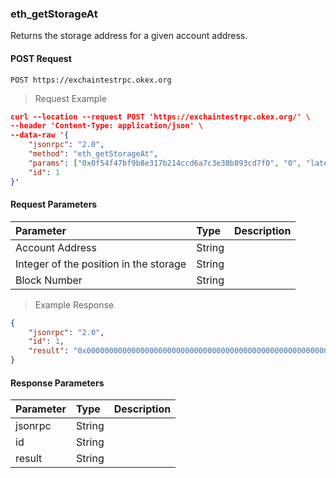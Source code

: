 ### eth_getStorageAt

Returns the storage address for a given account address.


#### POST Request

`POST https://exchaintestrpc.okex.org`

> Request Example

```json
curl --location --request POST 'https://exchaintestrpc.okex.org/' \
--header 'Content-Type: application/json' \
--data-raw '{
	"jsonrpc": "2.0",
	"method": "eth_getStorageAt",
	"params": ["0x0f54f47bf9b8e317b214ccd6a7c3e38b893cd7f0", "0", "latest"],
	"id": 1
}'

```

#### Request Parameters

| **Parameter** | **Type** | **Description**                                                                                                                                                                                                                                                      |
| :------------ | :------- | :------------------------------------------------------------------------------------------------------------------------------------------------------------------------------------------------------------------------------------------------------------------- |
| Account Address      | String   |                                                                                                                                                                                                                                                      |
| Integer of the position in the storage           | String   |                                                                                                                                                                                                                                                       |
| Block Number       | String   |                                                                                                                                                                                                                                                     | |


> Example Response

```json
{
	"jsonrpc": "2.0",
	"id": 1,
	"result": "0x0000000000000000000000000000000000000000000000000000000000000000"
}
```

#### Response Parameters

| **Parameter** | **Type** | **Description**                                                                                                                                                                                                                                                      |
| :------------ | :------- | :------------------------------------------------------------------------------------------------------------------------------------------------------------------------------------------------------------------------------------------------------------------- |
| jsonrpc      | String   |                                                                                                                                                                                                                                                      |
| id           | String   |                                                                                                                                                                                                                                                       |
| result       | String   |                                                                                                                                                                                                                                                     | |

